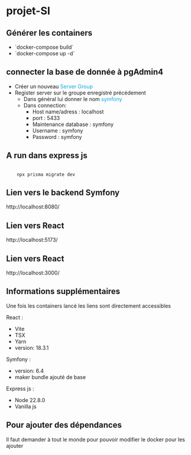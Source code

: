 # projet-SI
## Générer les containers

<ul>
    <li>`docker-compose build`</li>
    <li>`docker-compose up -d`</li>
</ul>

## connecter la base de donnée à pgAdmin4

<ul>
    <li>Créer un nouveau <span style="color:#0ea5e9">Server Group</span></li>
    <li>Register server sur le groupe enregistré précédement
        <ul>
            <li>Dans général lui donner le nom <span style="color:#0ea5e9">symfony</li>
            <li>Dans connection:
                <ul>
                    <li>Host name/adress : localhost</li>
                    <li>port : 5433</li>
                    <li>Maintenance database : symfony</li>
                    <li>Username : symfony</li>
                    <li>Password : symfony</li>
                </ul>
            </li>
        </ul>
    </li>
</ul>

## A run dans express js
<code>
    npx prisma migrate dev
</code>

## Lien vers le backend Symfony
http://localhost:8080/
## Lien vers React
http://localhost:5173/
## Lien vers React
http://localhost:3000/


## Informations supplémentaires
Une fois les containers lancé les liens sont directement accessibles

React :
<ul>
    <li>Vite</li>
    <li>TSX</li>
    <li>Yarn</li>
    <li>version: 18.3.1</li>
</ul>

Symfony :
<ul>
    <li>version: 6.4</li>
    <li>maker bundle ajouté de base</li>
</ul>

Express js :
<ul>
    <li>Node 22.8.0</li>
    <li>Vanilla js</li>
</ul>

## Pour ajouter des dépendances
Il faut demander à tout le monde pour pouvoir modifier le docker pour les ajouter